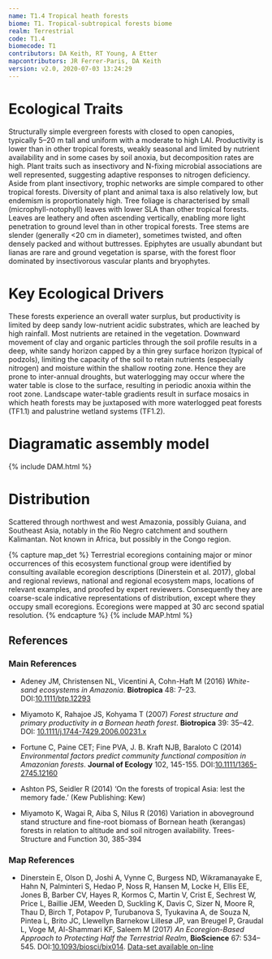```yaml
---
name: T1.4 Tropical heath forests
biome: T1. Tropical-subtropical forests biome
realm: Terrestrial
code: T1.4
biomecode: T1
contributors: DA Keith, RT Young, A Etter
mapcontributors: JR Ferrer-Paris, DA Keith
version: v2.0, 2020-07-03 13:24:29
---
```

# Ecological Traits
 
Structurally simple evergreen forests with closed to open canopies, typically 5–20 m tall and uniform with a moderate to high LAI. Productivity is lower than in other tropical forests, weakly seasonal and limited by nutrient availability and in some cases by soil anoxia, but decomposition rates are high. Plant traits such as insectivory and N-fixing microbial associations are well represented, suggesting adaptive responses to nitrogen deficiency. Aside from plant insectivory, trophic networks are simple compared to other tropical forests. Diversity of plant and animal taxa is also relatively low, but endemism is proportionately high. Tree foliage is characterised by small (microphyll-notophyll) leaves with lower SLA than other tropical forests. Leaves are leathery and often ascending vertically, enabling more light penetration to ground level than in other tropical forests. Tree stems are slender (generally <20 cm in diameter), sometimes twisted, and often densely packed and without buttresses. Epiphytes are usually abundant but lianas are rare and ground vegetation is sparse, with the forest floor dominated by insectivorous vascular plants and bryophytes.
 
# Key Ecological Drivers
 
These forests experience an overall water surplus, but productivity is limited by deep sandy low-nutrient acidic substrates, which are leached by high rainfall. Most nutrients are retained in the vegetation. Downward movement of clay and organic particles through the soil profile results in a deep, white sandy horizon capped by a thin grey surface horizon (typical of podzols), limiting the capacity of the soil to retain nutrients (especially nitrogen) and moisture within the shallow rooting zone. Hence they are prone to inter-annual droughts, but waterlogging may occur where the water table is close to the surface, resulting in periodic anoxia within the root zone. Landscape water-table gradients result in surface mosaics in which heath forests may be juxtaposed with more waterlogged peat forests (TF1.1) and palustrine wetland systems (TF1.2).
 
# Diagramatic assembly model
 
{% include DAM.html %}
 
# Distribution
 
Scattered through northwest and west Amazonia, possibly Guiana, and Southeast Asia, notably in the Rio Negro catchment and southern Kalimantan. Not known in Africa, but possibly in the Congo region.

{% capture map_det %}
Terrestrial ecoregions containing major or minor occurrences of this ecosystem functional group were identified by consulting available ecoregion descriptions (Dinerstein et al. 2017), global and regional reviews, national and regional ecosystem maps, locations of relevant examples, and proofed by expert reviewers. Consequently they are coarse-scale indicative representations of distribution, except where they occupy small ecoregions. Ecoregions were mapped at 30 arc second spatial resolution.
{% endcapture %}
{% include MAP.html %}

## References
### Main References
* Adeney JM, Christensen NL, Vicentini A, Cohn-Haft M (2016) *White-sand ecosystems in Amazonia*. **Biotropica** 48: 7–23. DOI:[10.1111/btp.12293](https://doi.org/10.1111/btp.12293)
* Miyamoto K, Rahajoe JS, Kohyama T (2007) *Forest structure and primary productivity in a Bornean heath forest*. **Biotropica** 39: 35–42. DOI: [10.1111/j.1744-7429.2006.00231.x](https://doi.org/10.1111/j.1744-7429.2006.00231.x)
* Fortune C, Paine CET; Fine PVA, J. B. Kraft NJB, Baraloto C (2014) *Environmental factors predict community functional composition in Amazonian forests*. **Journal of Ecology** 102, 145-155. DOI:[10.1111/1365-2745.12160](https://doi.org/10.1111/1365-2745.12160)
* Ashton PS, Seidler R (2014) ‘On the forests of tropical Asia: lest the memory fade.’ (Kew Publishing: Kew)

* Miyamoto K, Wagai R, Aiba S, Nilus R (2016) Variation in aboveground stand structure and fine-root biomass of Bornean heath (kerangas) forests in relation to altitude and soil nitrogen availability. Trees-Structure and Function 30, 385-394
### Map References
* Dinerstein E, Olson D, Joshi A, Vynne C, Burgess ND, Wikramanayake E, Hahn N, Palminteri S, Hedao P, Noss R, Hansen M, Locke H, Ellis EE, Jones B, Barber CV, Hayes R, Kormos C, Martin V, Crist E, Sechrest W, Price L, Baillie JEM, Weeden D, Suckling K, Davis C, Sizer N, Moore R, Thau D, Birch T, Potapov P, Turubanova S, Tyukavina A, de Souza N, Pintea L, Brito JC, Llewellyn Barnekow Lillesø JP, van Breugel P, Graudal L, Voge M, Al-Shammari KF, Saleem M (2017) *An Ecoregion-Based Approach to Protecting Half the Terrestrial Realm*, **BioScience** 67: 534–545. DOI:[10.1093/biosci/bix014](https://doi.org/10.1093/biosci/bix014). [Data-set available on-line](https://ecoregions2017.appspot.com/)
